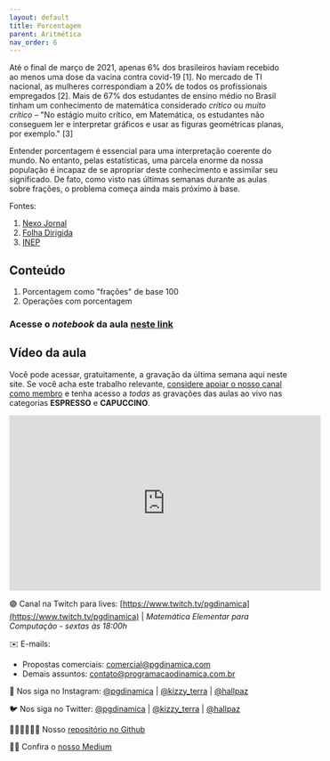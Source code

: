 ```yaml
---
layout: default
title: Porcentagem
parent: Aritmética
nav_order: 6
---
```


Até o final de março de 2021, apenas 6% dos brasileiros haviam recebido ao menos uma dose da vacina contra covid-19 [1]. No mercado de TI nacional, as mulheres correspondiam a 20% de todos os profissionais empregados [2]. Mais de 67% dos estudantes de ensino médio no Brasil tinham um conhecimento de matemática considerado *crítico* ou *muito crítico* – "No estágio muito crítico, em Matemática, os estudantes não conseguem ler e interpretar gráficos e usar as figuras geométricas planas, por exemplo." [3]

Entender porcentagem é essencial para uma interpretação coerente do mundo. No entanto, pelas estatísticas, uma parcela enorme da nossa população é incapaz de se apropriar deste conhecimento e assimilar seu significado. De fato, como visto nas últimas semanas durante as aulas sobre frações, o problema começa ainda mais próximo à base.

Fontes:
1. [Nexo Jornal](https://www.nexojornal.com.br/expresso/2021/03/23/A-pressão-sobre-o-governo-no-Brasil-de-3.251-mortos-num-dia)
2. [Folha Dirigida](https://folhadirigida.com.br/mais/noticias/mercado/mulheres-na-tecnologia-como-inclui-las-nesse-mercado)
3. [INEP](http://portal.inep.gov.br/artigo/-/asset_publisher/B4AQV9zFY7Bv/content/no-ensino-medio-67-dos-estudantes-tem-desempenho-critico-em-matematica/21206)

## Conteúdo 

1. Porcentagem como "frações" de base 100
2. Operações com porcentagem

### Acesse o *notebook* da aula <a href="/notebooks/mec006_porcentagem.html" target="_black">neste link</a>

## Vídeo da aula

Você pode acessar, gratuitamente, a gravação da última semana aqui neste site. Se você acha este trabalho relevante, [considere apoiar o nosso canal como membro](https://youtube.com/join) e tenha acesso a *todas* as gravações das aulas ao vivo nas categorias **ESPRESSO** e **CAPUCCINO**. 


<iframe width="560" height="315" src="https://www.youtube.com/embed/yfkWatbh6pg" frameborder="0" allow="accelerometer; autoplay; clipboard-write; encrypted-media; gyroscope; picture-in-picture" allowfullscreen></iframe>



🟣 Canal na Twitch para lives: [https://www.twitch.tv/pgdinamica](https://www.twitch.tv/pgdinamica) | *Matemática Elementar para Computação - sextas às 18:00h*


✉️ E-mails:
* Propostas comerciais: [comercial@pgdinamica.com](mailto:comercial@pgdinamica.com)
* Demais assuntos: [contato@programacaodinamica.com.br](mailto:comercial@pgdinamica.com)

📸 Nos siga no Instagram: [@pgdinamica](https://instagram.com/pgdinamica) | [@kizzy_terra](https://instagram.com/kizzy_terra) | [@hallpaz](https://instagram.com/hallpaz)

🐦 Nos siga no Twitter: [@pgdinamica](https://twitter.com/pgdinamica) | [@kizzy_terra](https://twitter.com/kizzy_terra) | [@hallpaz](https://twitter.com/hallpaz)

👩🏾‍💻👨🏾‍💻 Nosso [repositório no Github](https://github.com/programacaodinamica)

✍🏾 Confira o [nosso Medium](https://medium.com/programacaodinamica)